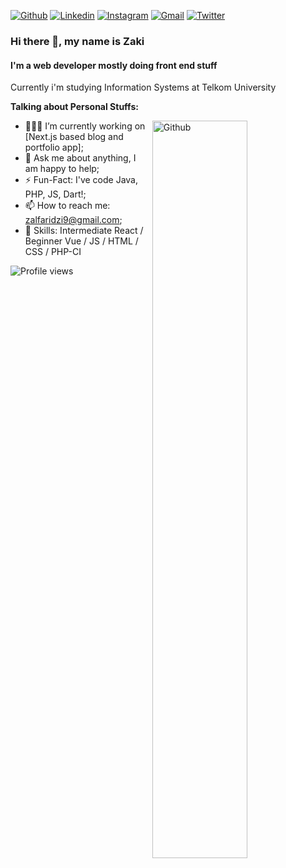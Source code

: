 [![Github](https://img.shields.io/badge/-Github-000?style=flat&logo=Github&logoColor=white)](https://github.com/zakialfaridzi)
[![Linkedin](https://img.shields.io/badge/-LinkedIn-blue?style=flat&logo=Linkedin&logoColor=white)](https://www.linkedin.com/in/zaki-al-faridzi-32b061162/)
[![Instagram](https://img.shields.io/badge/-Instagram-c13584?style=flat&labelColor=c13584&logo=instagram&logoColor=white)](https://www.instagram.com/zalfaridzii/)
[![Gmail](https://img.shields.io/badge/-Gmail-c14438?style=flat&logo=Gmail&logoColor=white)](mailto:zalfaridzi9@gmail.com)
[![Twitter](https://img.shields.io/twitter/follow/zalfaridzii)](https://www.twitter.com/zalfaridzii)

### Hi there 👋, my name is Zaki
#### I'm a web developer mostly doing front end stuff

Currently i'm studying Information Systems at Telkom University

<!-- Talking about you -->
**Talking about Personal Stuffs:**

<!-- Any image aligned to the right. Beware the width -->
<img width="55%" align="right" alt="Github" src="https://raw.githubusercontent.com/onimur/.github/master/.resources/git-header.svg" />

<!-- - 👨🏽‍💻 I’m currently working on [Handle Path Oz](https://github.com/onimur/handle-path-oz); -->
- 👨🏽‍💻 I’m currently working on [Next.js based blog and portfolio app];
- 💬 Ask me about anything, I am happy to help;
- ⚡️ Fun-Fact: I've code Java, PHP, JS, Dart!;
- 📫 How to reach me: zalfaridzi9@gmail.com;
- 🌱  Skills: Intermediate React / Beginner Vue / JS / HTML / CSS / PHP-CI

<!-- - 🔭 Currently working on Next based Blog 
- 🌱 Currently on the way to master ReactJS 
- 📫 How to reach me: feel free to dm my twitter @zalfaridzii\
https://zakialfaridzi.github.io/Portofolio/ -->

![Profile views](https://gpvc.arturio.dev/zakialfaridzi)  
